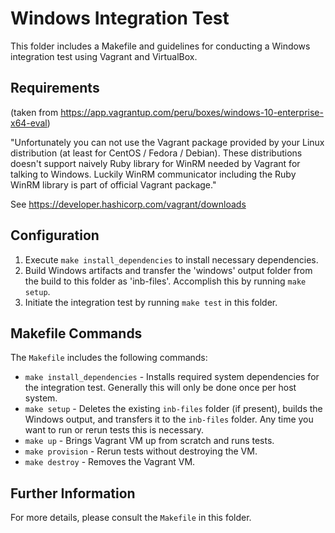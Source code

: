 # Windows Integration Test

This folder includes a Makefile and guidelines for conducting a Windows integration test using Vagrant and VirtualBox.

## Requirements

(taken from https://app.vagrantup.com/peru/boxes/windows-10-enterprise-x64-eval)

"Unfortunately you can not use the Vagrant package provided by your Linux distribution (at least for CentOS / Fedora / Debian). These distributions doesn't support naively Ruby library for WinRM needed by Vagrant for talking to Windows. Luckily WinRM communicator including the Ruby WinRM library is part of official Vagrant package."

See https://developer.hashicorp.com/vagrant/downloads

## Configuration

1. Execute `make install_dependencies` to install necessary dependencies.
2. Build Windows artifacts and transfer the 'windows' output folder from the build to this folder as 'inb-files'. Accomplish this by running `make setup`.
3. Initiate the integration test by running `make test` in this folder.

## Makefile Commands

The `Makefile` includes the following commands:

* `make install_dependencies` - Installs required system dependencies for the integration test. Generally this will only be done once per host system.
* `make setup` - Deletes the existing `inb-files` folder (if present), builds the Windows output, and transfers it to the `inb-files` folder. Any time you want to run or rerun tests this is necessary.
* `make up` - Brings Vagrant VM up from scratch and runs tests.
* `make provision` - Rerun tests without destroying the VM.
* `make destroy` - Removes the Vagrant VM.

## Further Information

For more details, please consult the `Makefile` in this folder.
